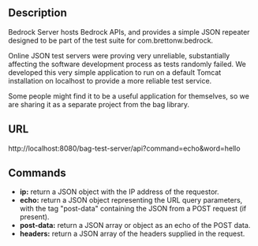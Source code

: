 ## Description

Bedrock Server hosts Bedrock APIs, and provides a simple JSON repeater designed to be part of the test suite for com.brettonw.bedrock.

Online JSON test servers were proving very unreliable, substantially affecting the software development process as tests randomly failed. We developed this very simple application to run on a default Tomcat installation on localhost to provide a more reliable test service.

Some people might find it to be a useful application for themselves, so we are sharing it as a separate project from the bag library.

## URL

http://localhost:8080/bag-test-server/api?command=echo&word=hello

## Commands

- **ip:** return a JSON object with the IP address of the requestor.
- **echo:** return a JSON object representing the URL query parameters, with the tag "post-data" containing the JSON from a POST request (if present).
- **post-data:** return a JSON array or object as an echo of the POST data.
- **headers:** return a JSON array of the headers supplied in the request.</li>

